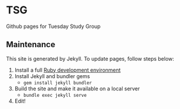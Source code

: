 # TSG

Github pages for Tuesday Study Group

## Maintenance

This site is generated by Jekyll. To update pages, follow steps below:

1. Install a full [Ruby development environment](https://jekyllrb.com/docs/installation/)
2. Install Jekyll and bundler gems
    - `gem install jekyll bundler`
3. Build the site and make it available on a local server
    - `bundle exec jekyll serve`
4. Edit!
